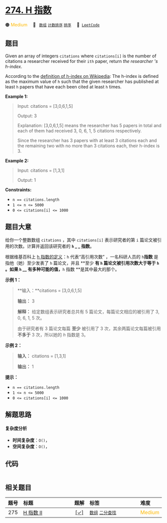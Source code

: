 # [274. H 指数](https://leetcode.com/problems/h-index)

🟠 <font color=#ffb800>Medium</font>&emsp; 🔖&ensp; [`数组`](/tag/array.md) [`计数排序`](/tag/counting-sort.md) [`排序`](/tag/sorting.md)&emsp; 🔗&ensp;[`LeetCode`](https://leetcode.com/problems/h-index)

## 题目

Given an array of integers `citations` where `citations[i]` is the number of
citations a researcher received for their `ith` paper, return _the researcher
's h-index_.

According to the [definition of h-index on
Wikipedia](https://en.wikipedia.org/wiki/H-index): The h-index is defined as
the maximum value of `h` such that the given researcher has published at least
`h` papers that have each been cited at least `h` times.



**Example 1:**

> Input: citations = [3,0,6,1,5]
> 
> Output: 3
> 
> Explanation: [3,0,6,1,5] means the researcher has 5 papers in total and each of them had received 3, 0, 6, 1, 5 citations respectively.
> 
> Since the researcher has 3 papers with at least 3 citations each and the remaining two with no more than 3 citations each, their h-index is 3.

**Example 2:**

> Input: citations = [1,3,1]
> 
> Output: 1

**Constraints:**

  * `n == citations.length`
  * `1 <= n <= 5000`
  * `0 <= citations[i] <= 1000`


## 题目大意

给你一个整数数组 `citations` ，其中 `citations[i]` 表示研究者的第 `i` 篇论文被引用的次数。计算并返回该研究者的 **`h`
_ _ 指数**。

根据维基百科上 [h 指数的定义](https://baike.baidu.com/item/h-index/3991452?fr=aladdin)：`h`
代表“高引用次数” ，一名科研人员的 `h`**指数** 是指他（她）至少发表了 `h` 篇论文，并且 **至少  **有 `h` 篇论文被引用次数大于等于
`h` 。如果 `h` __ 有多种可能的值，**`h` 指数 **是其中最大的那个。



**示例 1：**

> 
> 
> 
> 
> 
> **输入：**citations = [3,0,6,1,5]
> 
> **输出：** 3 
> 
> **解释：** 给定数组表示研究者总共有 5 篇论文，每篇论文相应的被引用了 3, 0, 6, 1, 5 次。
> 
> > 
>  由于研究者有 3 篇论文每篇 **至少** 被引用了 3 次，其余两篇论文每篇被引用 **不多于** 3 次，所以她的 _h_ 指数是 3。

**示例 2：**

> 
> 
> 
> 
> 
> **输入：** citations = [1,3,1]
> 
> **输出：** 1
> 
> 



**提示：**

  * `n == citations.length`
  * `1 <= n <= 5000`
  * `0 <= citations[i] <= 1000`


## 解题思路

#### 复杂度分析

- **时间复杂度**：`O()`，
- **空间复杂度**：`O()`，

## 代码

```javascript

```

## 相关题目

<!-- prettier-ignore -->
| 题号 | 标题 | 题解 | 标签 | 难度 |
| :------: | :------ | :------: | :------ | :------ |
| 275 | [H 指数 II](https://leetcode.com/problems/h-index-ii) | [[✓]](/problem/0275.md) |  [`数组`](/tag/array.md) [`二分查找`](/tag/binary-search.md) | <font color=#ffb800>Medium</font> |

<style>
.blue {
    background-color: #096dd9;
    padding: 0.25rem 0.5rem;
    margin: 0;
    font-size: 0.85em;
    border-radius: 3px;
    color: white;
    font-weight: 500;
}
table th:first-of-type { width: 10%; }
table th:nth-of-type(2) { width: 35%; }
table th:nth-of-type(3) { width: 10%; }
table th:nth-of-type(4) { width: 35%; }
table th:nth-of-type(5) { width: 10%; }
</style>
